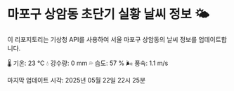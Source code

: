 
# 마포구 상암동 초단기 실황 날씨 정보 🌤️

이 리포지토리는 기상청 API를 사용하여 서울 마포구 상암동의 날씨 정보를 업데이트합니다. 

🌡️ 기온: 23 ℃
💧 강수량: 0 mm
💦 습도: 57 %
🌬️ 풍속: 1.1 m/s

마지막 업데이트 시각: 2025년 05월 22일 22시 25분    
